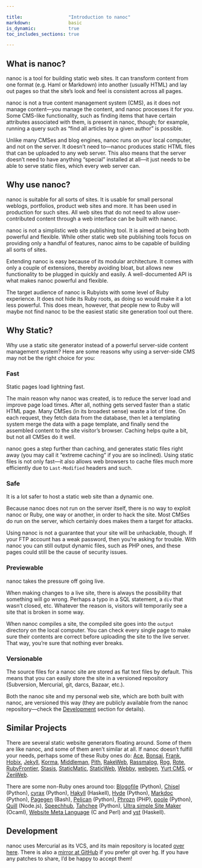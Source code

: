 ```yaml
---

title:                 "Introduction to nanoc"
markdown:              basic
is_dynamic:            true
toc_includes_sections: true

---
```


What is nanoc?
--------------

nanoc is a tool for building static web sites. It can transform content from one format (e.g. Haml or Markdown) into another (usually HTML) and lay out pages so that the site’s look and feel is consistent across all pages.

nanoc is not a true content management system (CMS), as it does not manage content—*you* manage the content, and nanoc processes it for you. Some CMS-like functionality, such as finding items that have certain attributes associated with them, is present in nanoc, though; for example, running a query such as “find all articles by a given author” is possible.

Unlike many CMSes and blog engines, nanoc runs on your local computer, and not on the server. It doesn’t need to—nanoc produces static HTML files that can be uploaded to any web server. This also means that the server doesn’t need to have anything “special” installed at all—it just needs to be able to serve static files, which every web server can.

Why use nanoc?
--------------

nanoc is suitable for all sorts of sites. It is usable for small personal weblogs, portfolios, product web sites and more. It has been used in production for such sites. All web sites that do not need to allow user-contributed content through a web interface can be built with nanoc.

nanoc is not a simplistic web site publishing tool. It is aimed at being both powerful and flexible. While other static web site publishing tools focus on providing only a handful of features, nanoc aims to be capable of building all sorts of sites.

Extending nanoc is easy because of its modular architecture. It comes with only a couple of extensions, thereby avoiding bloat, but allows new functionality to be plugged in quickly and easily. A well-documented API is what makes nanoc powerful and flexible.

The target audience of nanoc is Rubyists with some level of Ruby experience. It does not hide its Ruby roots, as doing so would make it a lot less powerful. This does mean, however, that people new to Ruby will maybe not find nanoc to be the easiest static site generation tool out there.

Why Static?
-----------

Why use a static site generator instead of a powerful server-side content management system? Here are some reasons why using a server-side CMS may not be the right choice for you:

### Fast

Static pages load lightning fast.

The main reason why nanoc was created, is to reduce the server load and improve page load times. After all, nothing gets served faster than a static HTML page. Many CMSes (in its broadest sense) waste a lot of time. On each request, they fetch data from the database, then let a templating system merge the data with a page template, and finally send the assembled content to the site visitor’s browser. Caching helps quite a bit, but not all CMSes do it well.

nanoc goes a step further than caching, and generates static files right away (you may call it “extreme caching” if you are so inclined). Using static files is not only fast—it also allows web browsers to cache files much more efficiently due to `Last-Modified` headers and such.

### Safe

It is a lot safer to host a static web site than a dynamic one.

Because nanoc does not run on the server itself, there is no way to exploit nanoc or Ruby, one way or another, in order to hack the site. Most CMSes do run on the server, which certainly does makes them a target for attacks.

Using nanoc is not a guarantee that your site will be unhackable, though. If your FTP account has a weak password, then you’re asking for trouble. With nanoc you can still output dynamic files, such as PHP ones, and these pages could still be the cause of security issues.

### Previewable

nanoc takes the pressure off going live.

When making changes to a live site, there is always the possibility that something will go wrong. Perhaps a typo in a SQL statement, a `div` that wasn’t closed, etc. Whatever the reason is, visitors will temporarily see a site that is broken in some way.

When nanoc compiles a site, the compiled site goes into the `output` directory on the local computer. You can check every single page to make sure their contents are correct before uploading the site to the live server. That way, you’re sure that nothing ever breaks.

### Versionable

The source files for a nanoc site are stored as flat text files by default. This means that you can easily store the site in a versioned repository (Subversion, Mercurial, git, darcs, Bazaar, etc.).

Both the nanoc site and my personal web site, which are both built with nanoc, are versioned this way (they are publicly available from the nanoc repository—check the [Development](#development) section for details).

Similar Projects
----------------

There are several static website generators floating around. Some of them are like nanoc, and some of them aren’t similar at all. If nanoc doesn’t fulfill your needs, perhaps some of these Ruby ones do: [Ace](https://github.com/botanicus/ace), [Bonsai](http://tinytree.info/), [Frank](http://github.com/blahed/frank), [Hobix](http://github.com/hobix/hobix/), [Jekyll](http://github.com/mojombo/jekyll), [Korma](http://github.com/sandal/korma), [Middleman](http://github.com/tdreyno/middleman), [Pith](https://github.com/mdub/pith), [RakeWeb](http://rubyforge.org/projects/rakeweb/), [Rassmalog](http://rassmalog.rubyforge.org/), [Rog](http://rog.rubyforge.org/), [Rote](http://rote.rubyforge.org/), [RubyFrontier](http://www.apeth.com/RubyFrontierDocs/default.html), [Stasis](http://stasis.me/), [StaticMatic](http://rubyforge.org/projects/staticmatic/), [StaticWeb](http://staticweb.rubyforge.org/), [Webby](http://webby.rubyforge.org/), [webgen](http://webgen.rubyforge.org/), [Yurt CMS](http://yurtcms.roberthahn.ca/), or [ZenWeb](http://www.zenspider.com/ZSS/Products/ZenWeb/).

There are some non-Ruby ones around too: [Blogofile](http://www.blogofile.com/) (Python), [Chisel](http://github.com/dz/chisel) (Python), [cyrax](http://pypi.python.org/pypi/cyrax) (Python), [Hakyll](http://jaspervdj.be/hakyll/) (Haskell), [Hyde](http://github.com/lakshmivyas/hyde) (Python), [Markdoc](http://markdoc.org/) (Python), [Pagegen](http://pagegen.phnd.net/) (Bash), [Pelican](https://github.com/ametaireau/pelican/) (Python), [Phrozn](http://phrozn.info) (PHP), [poole](https://bitbucket.org/obensonne/poole) (Python), [Quill](http://justquillin.com/) (Node.js), [Speechhub](https://github.com/alvesjnr/speechhub), [Tahchee](http://www.ivy.fr/tahchee/) (Python), [Ultra simple Site Maker](http://www.loup-vaillant.fr/projects/ussm/) (Ocaml), [Website Meta Language](http://www.thewml.org/) (C and Perl) and [yst](http://github.com/jgm/yst) (Haskell).

Development
-----------

nanoc uses Mercurial as its VCS, and its main repository is located [over here](http://projects.stoneship.org/hg/nanoc). There is also a [mirror at GitHub](http://github.com/ddfreyne/nanoc) if you prefer git over hg. If you have any patches to share, I’d be happy to accept them!
